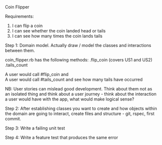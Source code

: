 Coin Flipper

Requirements:
1. I can flip a coin
2. I can see whether the coin landed head or tails
3. I can see how many times the coin lands tails

Step 1: Domain model.  Actually draw / model the classes and interactions between them. 

coin_flipper.rb has the following methods:
.flip_coin (covers US1 and US2)
.tails_count 

A user would call #flip_coin and  
A user would call #tails_count and see how many tails have occurred 

NB: User stories can mislead good development.  Think about them not as an isolated thing and think about a user journey - think about the interaction a user would have with the app, what would make logical sense?  

Step 2: After establishing classes you want to create and how objects within the domain are going to interact, create files and structure - git, rspec, first commit.

Step 3: Write a failing unit test

Step 4: Write a feature test that produces the same error

